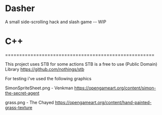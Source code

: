 # Dasher
A small side-scrolling hack and slash game -- WIP

# C++
=====================================================

This project uses STB for some actions
STB is a free to use (Public Domain) Library
https://github.com/nothings/stb

For testing i've used the following graphics

SimonSpriteSheet.png - Venkman
https://opengameart.org/content/simon-the-secret-agent

grass.png - The Chayed
https://opengameart.org/content/hand-painted-grass-texture
